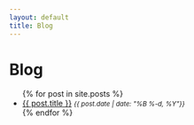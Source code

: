 ```yaml
---
layout: default
title: Blog
---
```


# Blog

<ul>
    {% for post in site.posts %}
        <li>
            <a href="{{ post.url }}">{{ post.title }}</a>
                <small><i>{{ post.date | date: "%B %-d, %Y"}}</i></small>
        </li>
    {% endfor %}
</ul>